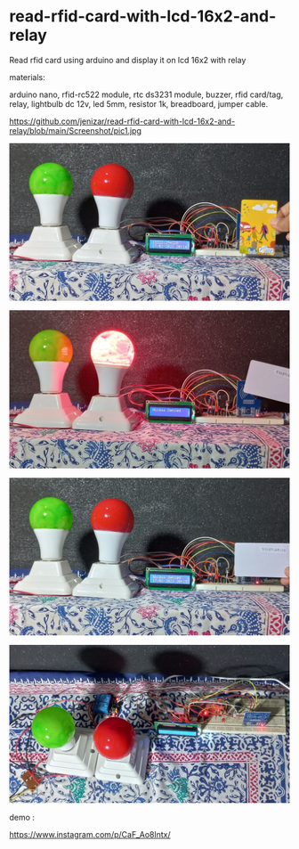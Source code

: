 # read-rfid-card-with-lcd-16x2-and-relay
Read rfid card using arduino and display it on lcd 16x2 with relay

materials:

arduino nano, rfid-rc522 module, rtc ds3231 module, buzzer, rfid card/tag, relay, lightbulb dc 12v, led 5mm, resistor 1k, breadboard, jumper cable.

https://github.com/jenizar/read-rfid-card-with-lcd-16x2-and-relay/blob/main/Screenshot/pic1.jpg

![alt text](https://github.com/jenizar/read-rfid-card-with-lcd-16x2-and-relay/blob/main/Screenshot/pic2.jpg)

![alt text](https://github.com/jenizar/read-rfid-card-with-lcd-16x2-and-relay/blob/main/Screenshot/pic3.jpg)

![alt text](https://github.com/jenizar/read-rfid-card-with-lcd-16x2-and-relay/blob/main/Screenshot/pic4.jpg)

![alt text](https://github.com/jenizar/read-rfid-card-with-lcd-16x2-and-relay/blob/main/Screenshot/pic5.jpg)

demo :

https://www.instagram.com/p/CaF_Ao8lntx/
